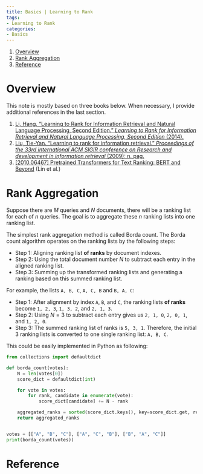 ```yaml
---
title: Basics | Learning to Rank
tags: 
- Learning to Rank
categories:
- Basics
---
```

1. [Overview](#overview)
1. [Rank Aggregation](#rank-aggregation)
1. [Reference](#reference)

# Overview

This note is mostly based on three books below. When necessary, I provide additional references in the last section.

1. [Li, Hang. “Learning to Rank for Information Retrieval and Natural Language Processing, Second Edition.” *Learning to Rank for Information Retrieval and Natural Language Processing, Second Edition* (2014).](https://link.springer.com/book/10.1007/978-3-031-02155-8)
2. [Liu, Tie-Yan. “Learning to rank for information retrieval.” *Proceedings of the 33rd international ACM SIGIR conference on Research and development in information retrieval* (2009): n. pag.](https://link.springer.com/book/10.1007/978-3-642-14267-3)
3. [[2010.06467] Pretrained Transformers for Text Ranking: BERT and Beyond](https://arxiv.org/abs/2010.06467) (Lin et al.)

# Rank Aggregation

Suppose there are $M$ queries and $N$ documents, there will be a ranking list for each of $n$ queries. The goal is to aggregate these $n$ ranking lists into one ranking list.

The simplest rank aggregation method is called Borda count. The Borda count algorithm operates on the ranking lists by the following steps:

- Step 1: Aligning ranking list **of ranks** by document indexes.
- Step 2: Using the total document number $N$ to subtract each entry in the aligned ranking list.
- Step 3: Summing up the transformed ranking lists and generating a ranking based on this summed ranking list.

For example, the lists `A, B, C`, `A, C, B` and `B, A, C`:

- Step 1: After alignment by index `A`, `B`, and `C`, the ranking lists **of ranks** become `1, 2, 3`, `1, 3, 2`, and `2, 1, 3`.
- Step 2: Using $N=3$ to subtract each entry gives us `2, 1, 0`, `2, 0, 1`, and `1, 2, 0`.
- Step 3: The summed ranking list of ranks is `5, 3, 1`. Therefore, the initial 3 ranking lists is converted to one single ranking list: `A, B, C`.

This could be easily implemented in Python as following: 

```python
from collections import defaultdict

def borda_count(votes):
    N = len(votes[0])
    score_dict = defaultdict(int)

    for vote in votes:
        for rank, candidate in enumerate(vote):
            score_dict[candidate] += N - rank

    aggregated_ranks = sorted(score_dict.keys(), key=score_dict.get, reverse=True)
    return aggregated_ranks


votes = [["A", "B", "C"], ["A", "C", "B"], ["B", "A", "C"]]
print(borda_count(votes))
```



# Reference

